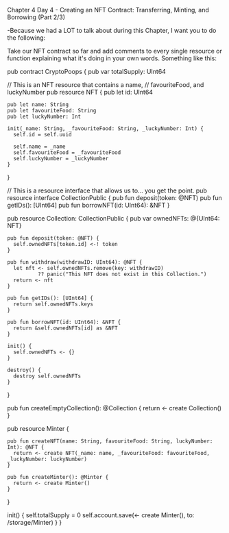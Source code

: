Chapter 4 Day 4 - Creating an NFT Contract: Transferring, Minting, and Borrowing (Part 2/3)

-Because we had a LOT to talk about during this Chapter, I want you to do the following:

Take our NFT contract so far and add comments to every single resource or function explaining what it's doing in your own words. Something like this:


pub contract CryptoPoops {
  pub var totalSupply: UInt64

  // This is an NFT resource that contains a name,
  // favouriteFood, and luckyNumber
  pub resource NFT {
    pub let id: UInt64

    pub let name: String
    pub let favouriteFood: String
    pub let luckyNumber: Int

    init(_name: String, _favouriteFood: String, _luckyNumber: Int) {
      self.id = self.uuid

      self.name = _name
      self.favouriteFood = _favouriteFood
      self.luckyNumber = _luckyNumber
    }
  }

  // This is a resource interface that allows us to... you get the point.
  pub resource interface CollectionPublic {
    pub fun deposit(token: @NFT)
    pub fun getIDs(): [UInt64]
    pub fun borrowNFT(id: UInt64): &NFT
  }

  pub resource Collection: CollectionPublic {
    pub var ownedNFTs: @{UInt64: NFT}

    pub fun deposit(token: @NFT) {
      self.ownedNFTs[token.id] <-! token
    }

    pub fun withdraw(withdrawID: UInt64): @NFT {
      let nft <- self.ownedNFTs.remove(key: withdrawID) 
              ?? panic("This NFT does not exist in this Collection.")
      return <- nft
    }

    pub fun getIDs(): [UInt64] {
      return self.ownedNFTs.keys
    }

    pub fun borrowNFT(id: UInt64): &NFT {
      return &self.ownedNFTs[id] as &NFT
    }

    init() {
      self.ownedNFTs <- {}
    }

    destroy() {
      destroy self.ownedNFTs
    }
  }

  pub fun createEmptyCollection(): @Collection {
    return <- create Collection()
  }

  pub resource Minter {

    pub fun createNFT(name: String, favouriteFood: String, luckyNumber: Int): @NFT {
      return <- create NFT(_name: name, _favouriteFood: favouriteFood, _luckyNumber: luckyNumber)
    }

    pub fun createMinter(): @Minter {
      return <- create Minter()
    }

  }

  init() {
    self.totalSupply = 0
    self.account.save(<- create Minter(), to: /storage/Minter)
  }
}
